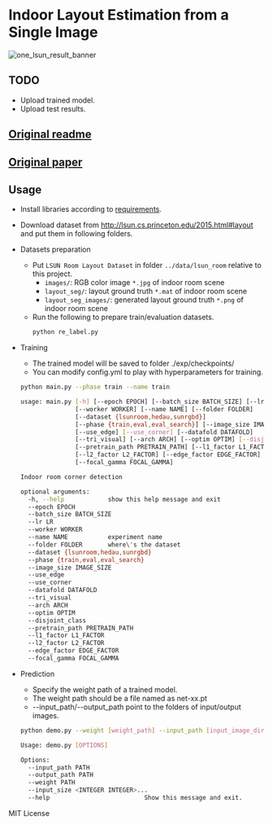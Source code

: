 # Indoor Layout Estimation from a Single Image

![one_lsun_result_banner](./doc/banner.png)

## TODO
- Upload trained model.
- Upload test results.

## [Original readme](https://github.com/leVirve/lsun-room)
## [Original paper](https://github.com/shuuchen/lsun-room-dsc/blob/master/layout_lin.pdf)
## Usage
- Install libraries according to [requirements](https://github.com/shuuchen/lsun-room-dsc/blob/master/requirements.txt).
- Download dataset from http://lsun.cs.princeton.edu/2015.html#layout and put them in following folders.
- Datasets preparation

  - Put `LSUN Room Layout Dataset` in folder `../data/lsun_room` relative to this project.
    - `images/`: RGB color image `*.jpg` of indoor room scene
    - `layout_seg/`: layout ground truth `*.mat` of indoor room scene
    - `layout_seg_images/`: generated layout ground truth `*.png` of indoor room scene
  - Run the following to prepare train/evaluation datasets.
    ```bash
    python re_label.py
    ```
  
- Training
  - The trained model will be saved to folder ./exp/checkpoints/
  - You can modify config.yml to play with hyperparameters for training.
  
  ```bash
  python main.py --phase train --name train

  usage: main.py [-h] [--epoch EPOCH] [--batch_size BATCH_SIZE] [--lr LR]
                 [--worker WORKER] [--name NAME] [--folder FOLDER]
                 [--dataset {lsunroom,hedau,sunrgbd}]
                 [--phase {train,eval,eval_search}] [--image_size IMAGE_SIZE]
                 [--use_edge] [--use_corner] [--datafold DATAFOLD]
                 [--tri_visual] [--arch ARCH] [--optim OPTIM] [--disjoint_class]
                 [--pretrain_path PRETRAIN_PATH] [--l1_factor L1_FACTOR]
                 [--l2_factor L2_FACTOR] [--edge_factor EDGE_FACTOR]
                 [--focal_gamma FOCAL_GAMMA]

  Indoor room corner detection

  optional arguments:
    -h, --help            show this help message and exit
    --epoch EPOCH
    --batch_size BATCH_SIZE
    --lr LR
    --worker WORKER
    --name NAME           experiment name
    --folder FOLDER       where\'s the dataset
    --dataset {lsunroom,hedau,sunrgbd}
    --phase {train,eval,eval_search}
    --image_size IMAGE_SIZE
    --use_edge
    --use_corner
    --datafold DATAFOLD
    --tri_visual
    --arch ARCH
    --optim OPTIM
    --disjoint_class
    --pretrain_path PRETRAIN_PATH
    --l1_factor L1_FACTOR
    --l2_factor L2_FACTOR
    --edge_factor EDGE_FACTOR
    --focal_gamma FOCAL_GAMMA
  ```

- Prediction
  - Specify the weight path of a trained model.
  - The weight path should be a file named as net-xx.pt
  - --input_path/--output_path point to the folders of input/output images.
  
  ```bash
  python demo.py --weight [weight_path] --input_path [input_image_dir] --output_path [output_image_dir]

  Usage: demo.py [OPTIONS]

  Options:
    --input_path PATH
    --output_path PATH
    --weight PATH
    --input_size <INTEGER INTEGER>...
    --help                          Show this message and exit.

  ```

MIT License
